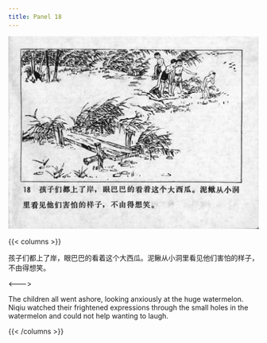 ```yaml
---
title: Panel 18
---
```


![niqiu page](./../../images/niqiu/seifert0397_nqkg_0022_018.jpg)

{{< columns >}}

孩子们都上了岸，眼巴巴的看着这个大西瓜。泥鳅从小洞里看见他们害怕的样子，不由得想笑。

<--->

The children all went ashore, looking anxiously at the huge watermelon. Niqiu watched their frightened expressions through the small holes in the watermelon and could not help wanting to laugh.

{{< /columns >}}
